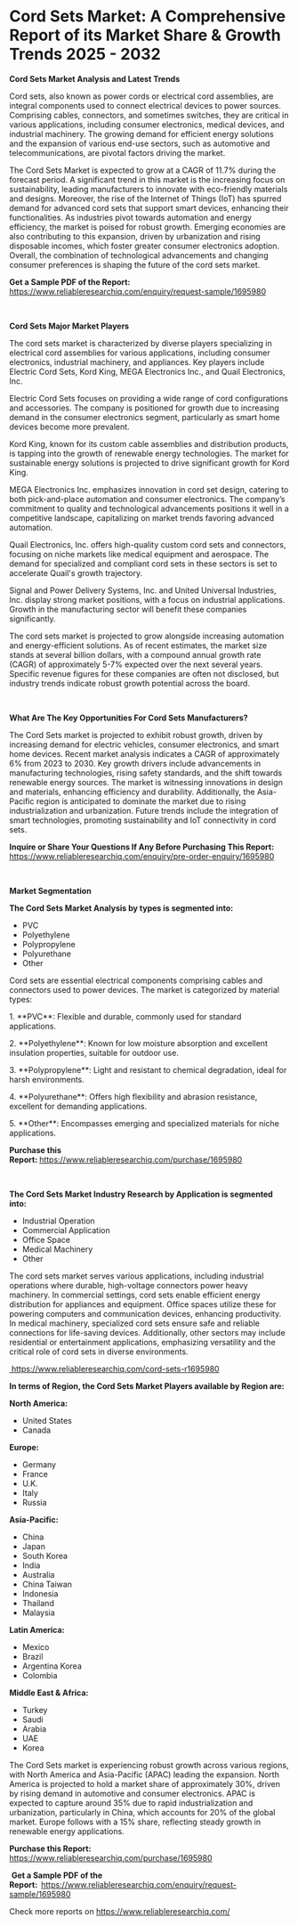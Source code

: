 <p><h1>Cord Sets Market: A Comprehensive Report of its Market Share & Growth Trends 2025 - 2032</h1></p><p><strong>Cord Sets Market Analysis and Latest Trends</strong></p>
<p><p>Cord sets, also known as power cords or electrical cord assemblies, are integral components used to connect electrical devices to power sources. Comprising cables, connectors, and sometimes switches, they are critical in various applications, including consumer electronics, medical devices, and industrial machinery. The growing demand for efficient energy solutions and the expansion of various end-use sectors, such as automotive and telecommunications, are pivotal factors driving the market.</p><p>The Cord Sets Market is expected to grow at a CAGR of 11.7% during the forecast period. A significant trend in this market is the increasing focus on sustainability, leading manufacturers to innovate with eco-friendly materials and designs. Moreover, the rise of the Internet of Things (IoT) has spurred demand for advanced cord sets that support smart devices, enhancing their functionalities. As industries pivot towards automation and energy efficiency, the market is poised for robust growth. Emerging economies are also contributing to this expansion, driven by urbanization and rising disposable incomes, which foster greater consumer electronics adoption. Overall, the combination of technological advancements and changing consumer preferences is shaping the future of the cord sets market.</p></p>
<p><strong>Get a Sample PDF of the Report:&nbsp;</strong> <a href="https://www.reliableresearchiq.com/enquiry/request-sample/1695980?utm_campaign=1119&utm_medium=2&utm_source=Github&utm_content=ia&utm_term=30012025&utm_id=cord-sets">https://www.reliableresearchiq.com/enquiry/request-sample/1695980</a></p>
<p>&nbsp;</p>
<p><strong>Cord Sets Major Market Players</strong></p>
<p><p>The cord sets market is characterized by diverse players specializing in electrical cord assemblies for various applications, including consumer electronics, industrial machinery, and appliances. Key players include Electric Cord Sets, Kord King, MEGA Electronics Inc., and Quail Electronics, Inc.</p><p>Electric Cord Sets focuses on providing a wide range of cord configurations and accessories. The company is positioned for growth due to increasing demand in the consumer electronics segment, particularly as smart home devices become more prevalent.</p><p>Kord King, known for its custom cable assemblies and distribution products, is tapping into the growth of renewable energy technologies. The market for sustainable energy solutions is projected to drive significant growth for Kord King.</p><p>MEGA Electronics Inc. emphasizes innovation in cord set design, catering to both pick-and-place automation and consumer electronics. The company’s commitment to quality and technological advancements positions it well in a competitive landscape, capitalizing on market trends favoring advanced automation.</p><p>Quail Electronics, Inc. offers high-quality custom cord sets and connectors, focusing on niche markets like medical equipment and aerospace. The demand for specialized and compliant cord sets in these sectors is set to accelerate Quail's growth trajectory.</p><p>Signal and Power Delivery Systems, Inc. and United Universal Industries, Inc. display strong market positions, with a focus on industrial applications. Growth in the manufacturing sector will benefit these companies significantly.</p><p>The cord sets market is projected to grow alongside increasing automation and energy-efficient solutions. As of recent estimates, the market size stands at several billion dollars, with a compound annual growth rate (CAGR) of approximately 5-7% expected over the next several years. Specific revenue figures for these companies are often not disclosed, but industry trends indicate robust growth potential across the board.</p></p>
<p>&nbsp;</p>
<p><strong>What Are The Key Opportunities For Cord Sets Manufacturers?</strong></p>
<p><p>The Cord Sets market is projected to exhibit robust growth, driven by increasing demand for electric vehicles, consumer electronics, and smart home devices. Recent market analysis indicates a CAGR of approximately 6% from 2023 to 2030. Key growth drivers include advancements in manufacturing technologies, rising safety standards, and the shift towards renewable energy sources. The market is witnessing innovations in design and materials, enhancing efficiency and durability. Additionally, the Asia-Pacific region is anticipated to dominate the market due to rising industrialization and urbanization. Future trends include the integration of smart technologies, promoting sustainability and IoT connectivity in cord sets.</p></p>
<p><strong>Inquire or Share Your Questions If Any Before Purchasing This Report:</strong> <a href="https://www.reliableresearchiq.com/enquiry/pre-order-enquiry/1695980?utm_campaign=1119&utm_medium=2&utm_source=Github&utm_content=ia&utm_term=30012025&utm_id=cord-sets">https://www.reliableresearchiq.com/enquiry/pre-order-enquiry/1695980</a></p>
<p>&nbsp;</p>
<p><strong>Market Segmentation</strong></p>
<p><strong>The Cord Sets Market Analysis by types is segmented into:</strong></p>
<p><ul><li>PVC</li><li>Polyethylene</li><li>Polypropylene</li><li>Polyurethane</li><li>Other</li></ul></p>
<p><p>Cord sets are essential electrical components comprising cables and connectors used to power devices. The market is categorized by material types: </p><p>1. **PVC**: Flexible and durable, commonly used for standard applications.</p><p>2. **Polyethylene**: Known for low moisture absorption and excellent insulation properties, suitable for outdoor use.</p><p>3. **Polypropylene**: Light and resistant to chemical degradation, ideal for harsh environments.</p><p>4. **Polyurethane**: Offers high flexibility and abrasion resistance, excellent for demanding applications.</p><p>5. **Other**: Encompasses emerging and specialized materials for niche applications.</p></p>
<p><strong>Purchase this Report:&nbsp;</strong><a href="https://www.reliableresearchiq.com/purchase/1695980?utm_campaign=1119&utm_medium=2&utm_source=Github&utm_content=ia&utm_term=30012025&utm_id=cord-sets">https://www.reliableresearchiq.com/purchase/1695980</a></p>
<p>&nbsp;</p>
<p><strong>The Cord Sets Market Industry Research by Application is segmented into:</strong></p>
<p><ul><li>Industrial Operation</li><li>Commercial Application</li><li>Office Space</li><li>Medical Machinery</li><li>Other</li></ul></p>
<p><p>The cord sets market serves various applications, including industrial operations where durable, high-voltage connectors power heavy machinery. In commercial settings, cord sets enable efficient energy distribution for appliances and equipment. Office spaces utilize these for powering computers and communication devices, enhancing productivity. In medical machinery, specialized cord sets ensure safe and reliable connections for life-saving devices. Additionally, other sectors may include residential or entertainment applications, emphasizing versatility and the critical role of cord sets in diverse environments.</p></p>
<p><a href="https://www.reliableresearchiq.com/cord-sets-r1695980?utm_campaign=1119&utm_medium=2&utm_source=Github&utm_content=ia&utm_term=30012025&utm_id=cord-sets">&nbsp;https://www.reliableresearchiq.com/cord-sets-r1695980</a></p>
<p><strong>In terms of Region, the Cord Sets Market Players available by Region are:</strong></p>
<p>
    <p> <strong> North America: </strong>
        <ul>
            <li>United States</li>
            <li>Canada</li>
        </ul>
        </p> 
    <p> <strong> Europe: </strong>
        <ul>
            <li>Germany</li>
            <li>France</li>
            <li>U.K.</li>
            <li>Italy</li>
            <li>Russia</li>
        </ul>
        </p> 
    <p> <strong> Asia-Pacific: </strong>
        <ul>
            <li>China</li>
            <li>Japan</li>
            <li>South Korea</li>
            <li>India</li>
            <li>Australia</li>
            <li>China Taiwan</li>
            <li>Indonesia</li>
            <li>Thailand</li>
            <li>Malaysia</li>
        </ul>
        </p> 
    <p> <strong> Latin America: </strong>
        <ul>
            <li>Mexico</li>
            <li>Brazil</li>
            <li>Argentina Korea</li>
            <li>Colombia</li>
        </ul>
        </p> 
    <p> <strong> Middle East & Africa: </strong>
        <ul>
            <li>Turkey</li>
            <li>Saudi</li>
            <li>Arabia</li>
            <li>UAE</li>
            <li>Korea</li>
        </ul>
    </p>
    </p>
<p><p>The Cord Sets market is experiencing robust growth across various regions, with North America and Asia-Pacific (APAC) leading the expansion. North America is projected to hold a market share of approximately 30%, driven by rising demand in automotive and consumer electronics. APAC is expected to capture around 35% due to rapid industrialization and urbanization, particularly in China, which accounts for 20% of the global market. Europe follows with a 15% share, reflecting steady growth in renewable energy applications.</p></p>
<p><strong>Purchase this Report: </strong><a href="https://www.reliableresearchiq.com/purchase/1695980?utm_campaign=1119&utm_medium=2&utm_source=Github&utm_content=ia&utm_term=30012025&utm_id=cord-sets">https://www.reliableresearchiq.com/purchase/1695980</a></p>
<p>&nbsp;<strong>Get a Sample PDF of the Report:&nbsp;&nbsp;</strong><a href="https://www.reliableresearchiq.com/enquiry/request-sample/1695980?utm_campaign=1119&utm_medium=2&utm_source=Github&utm_content=ia&utm_term=30012025&utm_id=cord-sets">https://www.reliableresearchiq.com/enquiry/request-sample/1695980</a></p>
<p><strong></strong></p>
<p>Check more reports on <a href="https://www.reliableresearchiq.com/?utm_campaign=1119&utm_medium=2&utm_source=Github&utm_content=ia&utm_term=30012025&utm_id=cord-sets">https://www.reliableresearchiq.com/</a></p>